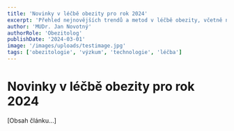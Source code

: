 ```yaml
---
title: 'Novinky v léčbě obezity pro rok 2024'
excerpt: 'Přehled nejnovějších trendů a metod v léčbě obezity, včetně nových technologických řešení.'
author: 'MUDr. Jan Novotný'
authorRole: 'Obezitolog'
publishDate: '2024-03-01'
image: '/images/uploads/testimage.jpg'
tags: ['obezitologie', 'výzkum', 'technologie', 'léčba']
---
```


# Novinky v léčbě obezity pro rok 2024

[Obsah článku...]
